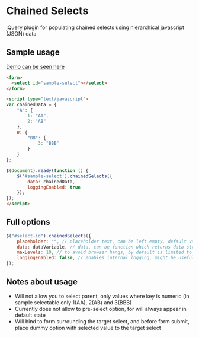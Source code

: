 # Chained Selects
jQuery plugin for populating chained selects using hierarchical javascript (JSON) data

## Sample usage

[Demo can be seen here](https://smarek.github.io/jquery-chained-selects/demo.html)

```html
<form>
  <select id="sample-select"></select>
</form>

<script type="text/javascript">
var chainedData = {
    "A": {
        1: "AA",
        2: "AB"
    },
    B: {
        "BB": {
            3: "BBB"
        }
    }
};

$(document).ready(function () {
    $('#sample-select').chainedSelects({
        data: chainedData,
        loggingEnabled: true
    });
});
</script>
```

## Full options
```javascript
$("#select-id").chainedSelects({
    placeholder: "", // placeholder text, can be left empty, default value is ""
    data: dataVariable, // data, can be function which returns data structure, or plain variable, defaults to `{}`
    maxLevels: 10, // to avoid browser hangs, by default is limited to 10 levels of hierarchy, you can raise this if you need to
    loggingEnabled: false, // enables internal logging, might be useful for debugging, defaults to `false`
});
```


## Notes about usage

- Will not allow you to select parent, only values where key is numeric (in sample selectable only 1(AA), 2(AB) and 3(BBB)
- Currently does not allow to pre-select option, for will always appear in default state
- Will bind to form surrounding the target select, and before form submit, place dummy option with selected value to the target select
